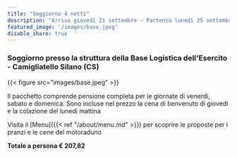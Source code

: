 ```yaml
---
title: "Soggiorno 4 notti"
description: "Arrivo giovedì 21 settembre - Partenza lunedì 25 settembre "
featured_image: '/images/base.jpeg'
disable_share: true
--- 
```

### Soggiorno presso la struttura della Base Logistica dell'Esercito - Camigliatello Silano (CS)

{{< figure src="images/base.jpeg" >}}

Il pacchetto comprende pensione completa per le giornate di venerdì, sabato e domenica.
Sono incluse nel prezzo la cena di benvenuto di giovedì e la colazione del lunedì mattina 

Visita il [Menu]({{< ref "/about/menu.md" >}}) per scoprire le proposte per i pranzi e le cene del motoraduno

**Totale a persona € 207,82** 